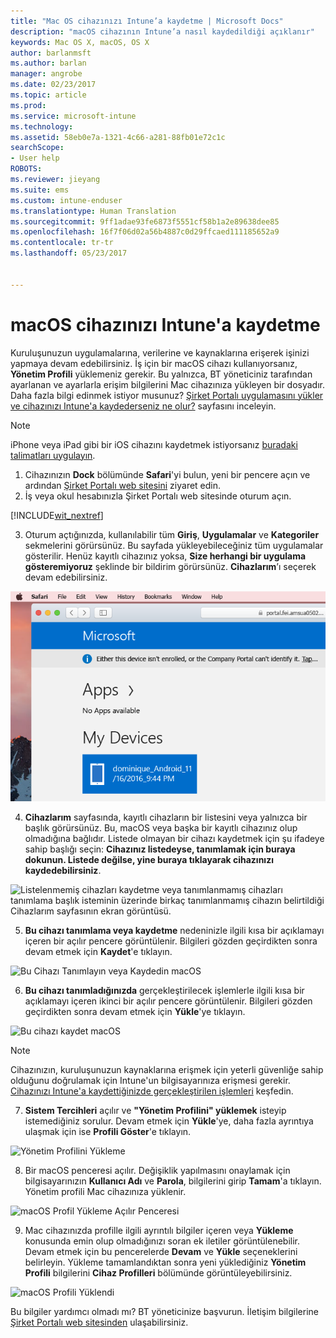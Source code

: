 ```yaml
---
title: "Mac OS cihazınızı Intune’a kaydetme | Microsoft Docs"
description: "macOS cihazının Intune’a nasıl kaydedildiği açıklanır"
keywords: Mac OS X, macOS, OS X
author: barlanmsft
ms.author: barlan
manager: angrobe
ms.date: 02/23/2017
ms.topic: article
ms.prod: 
ms.service: microsoft-intune
ms.technology: 
ms.assetid: 58eb0e7a-1321-4c66-a281-88fb01e72c1c
searchScope:
- User help
ROBOTS: 
ms.reviewer: jieyang
ms.suite: ems
ms.custom: intune-enduser
ms.translationtype: Human Translation
ms.sourcegitcommit: 9ff1adae93fe6873f5551cf58b1a2e89638dee85
ms.openlocfilehash: 16f7f06d02a56b4887c0d29ffcaed111185652a9
ms.contentlocale: tr-tr
ms.lasthandoff: 05/23/2017


---
```


# <a name="enroll-your-macos-device-in-intune"></a>macOS cihazınızı Intune'a kaydetme

Kuruluşunuzun uygulamalarına, verilerine ve kaynaklarına erişerek işinizi yapmaya devam edebilirsiniz. İş için bir macOS cihazı kullanıyorsanız, __Yönetim Profili__ yüklemeniz gerekir. Bu yalnızca, BT yöneticiniz tarafından ayarlanan ve ayarlarla erişim bilgilerini Mac cihazınıza yükleyen bir dosyadır. Daha fazla bilgi edinmek istiyor musunuz? [Şirket Portalı uygulamasını yükler ve cihazınızı Intune'a kaydederseniz ne olur?](what-happens-if-you-install-the-company-portal-app-and-enroll-your-device-in-intune-ios.md) sayfasını inceleyin.

  > [!NOTE]
  > iPhone veya iPad gibi bir iOS cihazını kaydetmek istiyorsanız [buradaki talimatları uygulayın](enroll-your-device-in-intune-ios.md).

1. Cihazınızın __Dock__ bölümünde __Safari__'yi bulun, yeni bir pencere açın ve ardından [Şirket Portalı web sitesini](http://portal.manage.microsoft.com) ziyaret edin.
2. İş veya okul hesabınızla Şirket Portalı web sitesinde oturum açın.

  [!INCLUDE[wit_nextref](includes/end-user-password-guidance.md)]

3. Oturum açtığınızda, kullanılabilir tüm __Giriş__, __Uygulamalar__ ve __Kategoriler__ sekmelerini görürsünüz. Bu sayfada yükleyebileceğiniz tüm uygulamalar gösterilir. Henüz kayıtlı cihazınız yoksa, **Size herhangi bir uygulama gösteremiyoruz** şeklinde bir bildirim görürsünüz. __Cihazlarım__’ı seçerek devam edebilirsiniz.

 ![Henüz herhangi bir uygulamanın yüklenemeyeceğini gösteren web portalı ve altında Cihazlarım düğmesi ile web portalı giriş sayfasının ekran görüntüsü.](./media/macOS_enroll_001_landing_page.png)

4. __Cihazlarım__ sayfasında, kayıtlı cihazların bir listesini veya yalnızca bir başlık görürsünüz. Bu, macOS veya başka bir kayıtlı cihazınız olup olmadığına bağlıdır. Listede olmayan bir cihazı kaydetmek için şu ifadeye sahip başlığı seçin: __Cihazınız listedeyse, tanımlamak için buraya dokunun. Listede değilse, yine buraya tıklayarak cihazınızı kaydedebilirsiniz__.

  ![Listelenmemiş cihazları kaydetme veya tanımlanmamış cihazları tanımlama başlık isteminin üzerinde birkaç tanımlanmamış cihazın belirtildiği Cihazlarım sayfasının ekran görüntüsü.](./media/macOS_enroll_002_tap_here_banner.png)

5. __Bu cihazı tanımlama veya kaydetme__ nedeninizle ilgili kısa bir açıklamayı içeren bir açılır pencere görüntülenir. Bilgileri gözden geçirdikten sonra devam etmek için __Kaydet__'e tıklayın.

 ![Bu Cihazı Tanımlayın veya Kaydedin macOS](./media/macOS_enroll_003_IDenroll_popup.png)

6. __Bu cihazı tanımladığınızda__ gerçekleştirilecek işlemlerle ilgili kısa bir açıklamayı içeren ikinci bir açılır pencere görüntülenir. Bilgileri gözden geçirdikten sonra devam etmek için __Yükle__'ye tıklayın.

 ![Bu cihazı kaydet macOS](./media/macOS_enroll_004_enroll_popup.png)

  > [!NOTE]
  > Cihazınızın, kuruluşunuzun kaynaklarına erişmek için yeterli güvenliğe sahip olduğunu doğrulamak için Intune'un bilgisayarınıza erişmesi gerekir. [Cihazınızı Intune'a kaydettiğinizde gerçekleştirilen işlemleri](what-happens-if-you-install-the-Company-Portal-app-and-enroll-your-device-in-intune-ios.md) keşfedin.

7. __Sistem Tercihleri__ açılır ve __"Yönetim Profilini" yüklemek__ isteyip istemediğiniz sorulur. Devam etmek için __Yükle__'ye, daha fazla ayrıntıya ulaşmak için ise __Profili Göster__'e tıklayın.

 ![Yönetim Profilini Yükleme](./media/macOS_enroll_005_sysprefs_mgmt_profile.png)

8. Bir macOS penceresi açılır. Değişiklik yapılmasını onaylamak için bilgisayarınızın __Kullanıcı Adı__ ve __Parola__, bilgilerini girip __Tamam__'a tıklayın. Yönetim profili Mac cihazınıza yüklenir.

 ![macOS Profil Yükleme Açılır Penceresi](./media/macOS_enroll_006_sysprefs_admin_login.png)

9. Mac cihazınızda profille ilgili ayrıntılı bilgiler içeren veya __Yükleme__ konusunda emin olup olmadığınızı soran ek iletiler görüntülenebilir. Devam etmek için bu pencerelerde __Devam__ ve __Yükle__ seçeneklerini belirleyin. Yükleme tamamlandıktan sonra yeni yüklediğiniz __Yönetim Profili__ bilgilerini __Cihaz Profilleri__ bölümünde görüntüleyebilirsiniz.

 ![macOS Profili Yüklendi](./media/macOS_enroll_007_sysprefs_installed_profile.png)

Bu bilgiler yardımcı olmadı mı? BT yöneticinize başvurun. İletişim bilgilerine [Şirket Portalı web sitesinden](http://portal.manage.microsoft.com) ulaşabilirsiniz.

